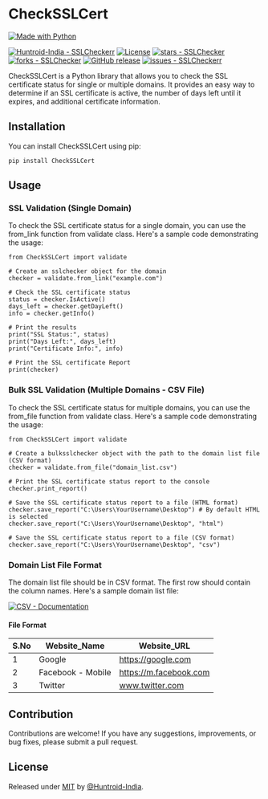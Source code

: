 # CheckSSLCert
[![Made with Python](https://img.shields.io/badge/Python->=3.6-blue?logo=python&logoColor=white)](https://python.org "Go to Python homepage")


[![Huntroid-India - SSLCheckerr](https://img.shields.io/static/v1?label=Huntroid-India&message=CheckSSLCert&color=blue&logo=github)](https://github.com/Huntroid-India/CheckSSLCert "Go to GitHub repo")
[![License](https://img.shields.io/badge/License-MIT-blue)](#license)
[![stars - SSLChecker](https://img.shields.io/github/stars/Huntroid-India/CheckSSLCert?style=social)](https://github.com/Huntroid-India/CheckSSLCert)
[![forks - SSLChecker](https://img.shields.io/github/forks/Huntroid-India/CheckSSLCert?style=social)](https://github.com/Huntroid-India/CheckSSLCert)
[![GitHub release](https://img.shields.io/github/release/Huntroid-India/CheckSSLCert?include_prereleases=&sort=semver&color=blue)](https://github.com/Huntroid-India/CheckSSLCert/releases/)
[![issues - SSLCheckerr](https://img.shields.io/github/issues/Huntroid-India/CheckSSLCert)](https://github.com/Huntroid-India/CheckSSLCert/issues)

CheckSSLCert is a Python library that allows you to check the SSL certificate status for single or multiple domains. It provides an easy way to determine if an SSL certificate is active, the number of days left until it expires, and additional certificate information. 

## Installation
You can install CheckSSLCert using pip:
```
pip install CheckSSLCert
```

## Usage
### SSL Validation (Single Domain)
To check the SSL certificate status for a single domain, you can use the from_link function from validate class. Here's a sample code demonstrating the usage:
```
from CheckSSLCert import validate

# Create an sslchecker object for the domain
checker = validate.from_link("example.com")

# Check the SSL certificate status
status = checker.IsActive()
days_left = checker.getDayLeft()
info = checker.getInfo()

# Print the results
print("SSL Status:", status)
print("Days Left:", days_left)
print("Certificate Info:", info)

# Print the SSL certificate Report
print(checker)
```

### Bulk SSL Validation (Multiple Domains - CSV File)
To check the SSL certificate status for multiple domains, you can use the from_file function from validate class. Here's a sample code demonstrating the usage:
```
from CheckSSLCert import validate

# Create a bulksslchecker object with the path to the domain list file (CSV format)
checker = validate.from_file("domain_list.csv")

# Print the SSL certificate status report to the console
checker.print_report()

# Save the SSL certificate status report to a file (HTML format)
checker.save_report("C:\Users\YourUsername\Desktop") # By default HTML is selected
checker.save_report("C:\Users\YourUsername\Desktop", "html")

# Save the SSL certificate status report to a file (CSV format)
checker.save_report("C:\Users\YourUsername\Desktop", "csv")
```
### Domain List File Format
The domain list file should be in CSV format. The first row should contain the column names. Here's a sample domain list file:

[![CSV - Documentation](https://img.shields.io/badge/Download-CSV-blue?style=for-the-badge)](/domain_list.csv/ "Go to project documentation")

#### File Format


| S.No | Website_Name      | Website_URL        |
|------|-------------------|--------------------|
| 1 | Google            | https://google.com |
| 2 | Facebook - Mobile | https://m.facebook.com     |
| 3 | Twitter           | www.twitter.com    |





## Contribution
Contributions are welcome! If you have any suggestions, improvements, or bug fixes, please submit a pull request.

## License

Released under [MIT](/LICENSE) by [@Huntroid-India](https://github.com/Huntroid-India).


